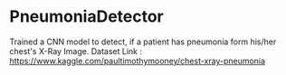 # PneumoniaDetector
Trained a CNN model to detect, if a patient has pneumonia form his/her chest's X-Ray Image.
Dataset Link : https://www.kaggle.com/paultimothymooney/chest-xray-pneumonia 
